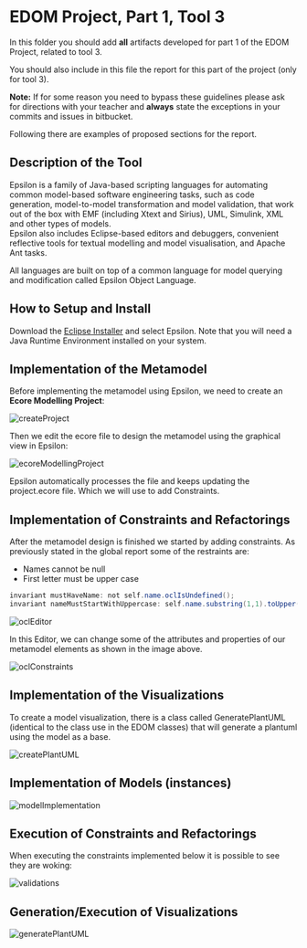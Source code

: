 # EDOM Project, Part 1, Tool 3

In this folder you should add **all** artifacts developed for part 1 of the EDOM Project, related to tool 3.

You should also include in this file the report for this part of the project (only for tool 3).

**Note:** If for some reason you need to bypass these guidelines please ask for directions with your teacher and **always** state the exceptions in your commits and issues in bitbucket.

Following there are examples of proposed sections for the report.

## Description of the Tool

Epsilon is a family of Java-based scripting languages for automating common model-based software engineering tasks, such as code generation, model-to-model transformation and model validation, that work out of the box with EMF (including Xtext and Sirius), UML, Simulink, XML and other types of models.  
Epsilon also includes Eclipse-based editors and debuggers, convenient reflective tools for textual modelling and model visualisation, and Apache Ant tasks.

All languages are built on top of a common language for model querying and modification called Epsilon Object Language.

## How to Setup and Install

Download the [Eclipse Installer](https://wiki.eclipse.org/Eclipse_Installer) and select Epsilon. Note that you will need a Java Runtime Environment installed on your system.

## Implementation of the Metamodel

Before implementing the metamodel using Epsilon, we need to create an **Ecore Modelling Project**:

![createProject](../../diagrams/tool3-epsilon/part1/1createProject.png)

Then we edit the ecore file to design the metamodel using the graphical view in Epsilon:

![ecoreModellingProject](../../diagrams/tool3-epsilon/part1/2modelEcore.png)

Epsilon automatically processes the file and keeps updating the project.ecore file. Which we will use to add Constraints.

## Implementation of Constraints and Refactorings

After the metamodel design is finished we started by adding constraints.
As previously stated in the global report some of the restraints are:

- Names cannot be null
- First letter must be upper case

```java
invariant mustHaveName: not self.name.oclIsUndefined();
invariant nameMustStartWithUppercase: self.name.substring(1,1).toUpper().compareTo(self.name.substring(1, 1)) = 0;
```

![oclEditor](../../diagrams/tool3-epsilon/part1/3oclEditor.png)

In this Editor, we can change some of the attributes and properties of our metamodel elements as shown in the image above.

![oclConstraints](../../diagrams/tool3-epsilon/part1/4oclConstraints.png)

## Implementation of the Visualizations

To create a model visualization, there is a class called GeneratePlantUML (identical to the class use in the EDOM classes) that will generate a plantuml using the model as a base.

![createPlantUML](../../diagrams/tool3-epsilon/part1/5createPlantUML.png)


## Implementation of Models (instances)

![modelImplementation](../../diagrams/tool3-epsilon/part1/8modelImplementation.png)

## Execution of Constraints and Refactorings

When executing the constraints implemented below it is possible to see they are woking:

![validations](../../diagrams/tool3-epsilon/part1/7validations.png)

## Generation/Execution of Visualizations

![generatePlantUML](../../diagrams/tool3-epsilon/part1/example1.png)